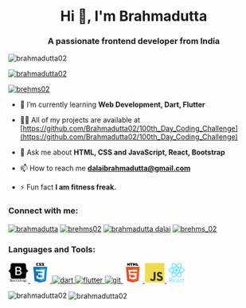 <h1 align="center">Hi 👋, I'm Brahmadutta</h1>
<h3 align="center">A passionate frontend developer from India</h3>

<p align="left"> <img src="https://komarev.com/ghpvc/?username=brahmadutta02&label=Profile%20views&color=0e75b6&style=flat" alt="brahmadutta02" /> </p>

<p align="left"> <a href="https://github.com/brahmadutta02/github-profile-trophy"><img src="https://github-profile-trophy.vercel.app/?username=brahmadutta02" alt="brahmadutta02" /></a> </p>

<p align="left"> <a href="https://twitter.com/brehms02" target="blank"><img src="https://img.shields.io/twitter/follow/brehms02?logo=twitter&style=for-the-badge" alt="brehms02" /></a> </p>

- 🌱 I’m currently learning **Web Development, Dart, Flutter**

- 👨‍💻 All of my projects are available at [https://github.com/Brahmadutta02/100th_Day_Coding_Challenge](https://github.com/Brahmadutta02/100th_Day_Coding_Challenge)

- 💬 Ask me about **HTML, CSS and JavaScript, React, Bootstrap**

- 📫 How to reach me **dalaibrahmadutta@gmail.com**

- ⚡ Fun fact **I am fitness freak.**

<h3 align="left">Connect with me:</h3>
<p align="left">
<a href="https://codepen.io/brahmadutta" target="blank"><img align="center" src="https://raw.githubusercontent.com/rahuldkjain/github-profile-readme-generator/master/src/images/icons/Social/codepen.svg" alt="brahmadutta" height="30" width="40" /></a>
<a href="https://twitter.com/brehms02" target="blank"><img align="center" src="https://raw.githubusercontent.com/rahuldkjain/github-profile-readme-generator/master/src/images/icons/Social/twitter.svg" alt="brehms02" height="30" width="40" /></a>
<a href="https://linkedin.com/in/brahmadutta dalai" target="blank"><img align="center" src="https://raw.githubusercontent.com/rahuldkjain/github-profile-readme-generator/master/src/images/icons/Social/linked-in-alt.svg" alt="brahmadutta dalai" height="30" width="40" /></a>
<a href="https://instagram.com/brehms_02" target="blank"><img align="center" src="https://raw.githubusercontent.com/rahuldkjain/github-profile-readme-generator/master/src/images/icons/Social/instagram.svg" alt="brehms_02" height="30" width="40" /></a>
</p>

<h3 align="left">Languages and Tools:</h3>
<p align="left"> <a href="https://getbootstrap.com" target="_blank" rel="noreferrer"> <img src="https://raw.githubusercontent.com/devicons/devicon/master/icons/bootstrap/bootstrap-plain-wordmark.svg" alt="bootstrap" width="40" height="40"/> </a> <a href="https://www.w3schools.com/css/" target="_blank" rel="noreferrer"> <img src="https://raw.githubusercontent.com/devicons/devicon/master/icons/css3/css3-original-wordmark.svg" alt="css3" width="40" height="40"/> </a> <a href="https://dart.dev" target="_blank" rel="noreferrer"> <img src="https://www.vectorlogo.zone/logos/dartlang/dartlang-icon.svg" alt="dart" width="40" height="40"/> </a> <a href="https://flutter.dev" target="_blank" rel="noreferrer"> <img src="https://www.vectorlogo.zone/logos/flutterio/flutterio-icon.svg" alt="flutter" width="40" height="40"/> </a> <a href="https://git-scm.com/" target="_blank" rel="noreferrer"> <img src="https://www.vectorlogo.zone/logos/git-scm/git-scm-icon.svg" alt="git" width="40" height="40"/> </a> <a href="https://www.w3.org/html/" target="_blank" rel="noreferrer"> <img src="https://raw.githubusercontent.com/devicons/devicon/master/icons/html5/html5-original-wordmark.svg" alt="html5" width="40" height="40"/> </a> <a href="https://developer.mozilla.org/en-US/docs/Web/JavaScript" target="_blank" rel="noreferrer"> <img src="https://raw.githubusercontent.com/devicons/devicon/master/icons/javascript/javascript-original.svg" alt="javascript" width="40" height="40"/> </a> <a href="https://reactjs.org/" target="_blank" rel="noreferrer"> <img src="https://raw.githubusercontent.com/devicons/devicon/master/icons/react/react-original-wordmark.svg" alt="react" width="40" height="40"/> </a> </p>

<p><img align="left" src="https://github-readme-stats.vercel.app/api/top-langs?username=brahmadutta02&show_icons=true&locale=en&layout=compact" alt="brahmadutta02" /></p>

<p>&nbsp;<img align="center" src="https://github-readme-stats.vercel.app/api?username=brahmadutta02&show_icons=true&locale=en" alt="brahmadutta02" /></p>

